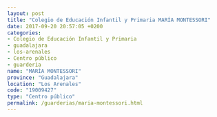 ```yaml
---
layout: post
title: "Colegio de Educación Infantil y Primaria MARÍA MONTESSORI"
date: 2017-09-20 20:57:05 +0200
categories:
- Colegio de Educación Infantil y Primaria
- guadalajara
- los-arenales
- Centro público
- guarderia
name: "MARÍA MONTESSORI"
province: "Guadalajara"
location: "Los Arenales"
code: "19009427"
type: "Centro público"
permalink: /guarderias/maria-montessori.html
---
```

